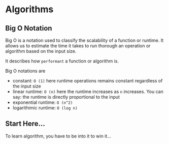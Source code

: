 # Algorithms

## Big O Notation

Big O is a notation used to classify the scalability of a function or runtime. It allows us to estimate the time it takes to run thorough an operation or algorithm based on the input size.

It describes how `performant` a function or algorithm is.

Big O notations are

- constant: `O (1)` here runtime operations remains constant regardless of the input size
- linear runtime: `O (n)` here the runtime increases as `n` increases. You can say: the runtime is directly proportional to the input
- exponential runtime: `O (n^2)`
- logarithimic runtime: `O (log n)`

## Start Here...

To learn algorithm, you have to be into it to win it...
